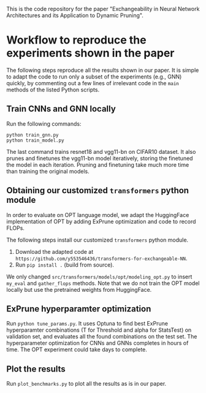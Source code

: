 This is the code repository for the paper "Exchangeability in Neural Network Architectures and its Application to Dynamic Pruning".

# Workflow to reproduce the experiments shown in the paper

The following steps reproduce all the results shown in our paper. It is simple to adapt the code to run only a subset of the experiments (e.g., GNN) quickly, by commenting out a few lines of irrelevant code in the `main` methods of the listed Python scripts.

## Train CNNs and GNN locally

Run the following commands:
```
python train_gnn.py
python train_model.py
```
The last command trains resnet18 and vgg11-bn on CIFAR10 dataset. It also prunes and finetunes the vgg11-bn model iteratively, storing the finetuned the model in each iteration. Pruning and finetuning take much more time than training the original models.

## Obtaining our customized `transformers` python module

In order to evaluate on OPT language model, we adapt the HuggingFace implementation of OPT by adding ExPrune optimization and code to record FLOPs.

The following steps install our customized `transformers` python module.
1. Download the adapted code at `https://github.com/y553546436/transformers-for-exchangeable-NN`.
2. Run `pip install .` (build from source).

We only changed `src/transformers/models/opt/modeling_opt.py` to insert `my_eval` and `gather_flops` methods.
Note that we do not train the OPT model locally but use the pretrained weights from HuggingFace.

## ExPrune hyperparamter optimization

Run `python tune_params.py`. It uses Optuna to find best ExPrune hyperparamter combinations (T for Threshold and alpha for StatsTest) on validation set, and evaluates all the found combinations on the test set.
The hyperparameter optimization for CNNs and GNNs completes in hours of time. The OPT experiment could take days to complete.

## Plot the results

Run `plot_benchmarks.py` to plot all the results as is in our paper.

